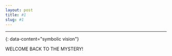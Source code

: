 ```yaml
---
layout: post
title: #1
slug: #1
---
```


---
{: data-content="symbolic vision"}

<p class="description" style="text-align: justify;">
WELCOME BACK TO THE MYSTERY!

